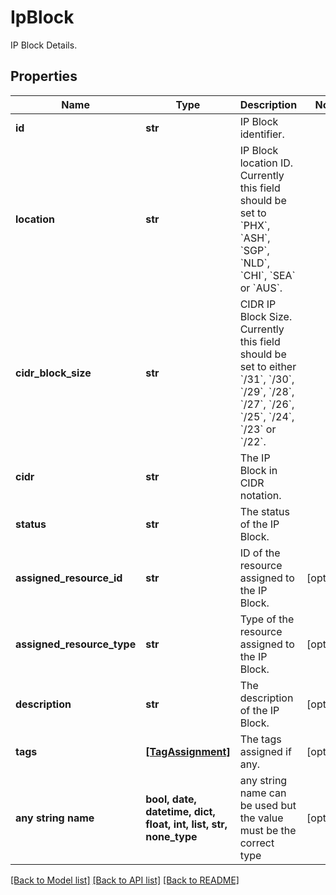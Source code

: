 # IpBlock

IP Block Details.

## Properties
Name | Type | Description | Notes
------------ | ------------- | ------------- | -------------
**id** | **str** | IP Block identifier. | 
**location** | **str** | IP Block location ID. Currently this field should be set to &#x60;PHX&#x60;, &#x60;ASH&#x60;, &#x60;SGP&#x60;, &#x60;NLD&#x60;, &#x60;CHI&#x60;, &#x60;SEA&#x60; or &#x60;AUS&#x60;. | 
**cidr_block_size** | **str** | CIDR IP Block Size. Currently this field should be set to either &#x60;/31&#x60;, &#x60;/30&#x60;, &#x60;/29&#x60;, &#x60;/28&#x60;, &#x60;/27&#x60;, &#x60;/26&#x60;, &#x60;/25&#x60;, &#x60;/24&#x60;, &#x60;/23&#x60; or &#x60;/22&#x60;. | 
**cidr** | **str** | The IP Block in CIDR notation. | 
**status** | **str** | The status of the IP Block. | 
**assigned_resource_id** | **str** | ID of the resource assigned to the IP Block. | [optional] 
**assigned_resource_type** | **str** | Type of the resource assigned to the IP Block. | [optional] 
**description** | **str** | The description of the IP Block. | [optional] 
**tags** | [**[TagAssignment]**](TagAssignment.md) | The tags assigned if any. | [optional] 
**any string name** | **bool, date, datetime, dict, float, int, list, str, none_type** | any string name can be used but the value must be the correct type | [optional]

[[Back to Model list]](../README.md#documentation-for-models) [[Back to API list]](../README.md#documentation-for-api-endpoints) [[Back to README]](../README.md)


